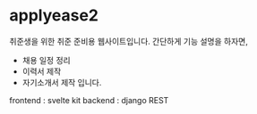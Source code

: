 # applyease2

취준생을 위한 취준 준비용 웹사이트입니다. 
간단하게 기능 설명을 하자면, 
 - 채용 일정 정리
 - 이력서 제작
 - 자기소개서 제작
입니다.

frontend : svelte kit
backend : django REST
